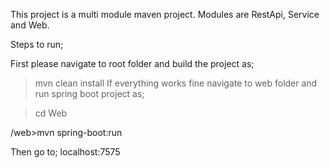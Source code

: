 This project is a multi module maven project. Modules are RestApi, Service and Web.

Steps to run;

First please navigate to root folder and build the project as;

>mvn clean install
If everything works fine navigate to web folder and run spring boot project as;

>cd Web

/web>mvn spring-boot:run

Then go to; localhost:7575
